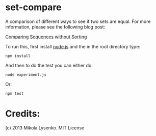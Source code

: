 set-compare
===========

A comparison of different ways to see if two sets are equal.  For more information, please see the following blog post:

[Comparing Sequences without Sorting](http://0fps.wordpress.com/2013/01/24/comparing-sequences-without-sorting/)

To run this, first install [node.js](http://nodejs.org/) and the in the root directory type:

    npm install

And then to do the test you can either do:

    node experiment.js
    
Or:

    npm test
    

Credits:
========
(c) 2013 Mikola Lysenko. MIT License